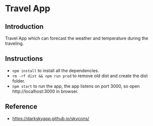 # Travel App

## Introduction
Travel App which can forecast the weather and temperature during the traveling.

## Instructions
- `npm install` to install all the dependencies.
-  `rm -rf dist && npm run prod` to remove old dist and create the dist folder.
- `npm start` to run the app, the app listens on port 3000, so open http://localhost:3000 in browser.

## Reference
- https://darkskyapp.github.io/skycons/

